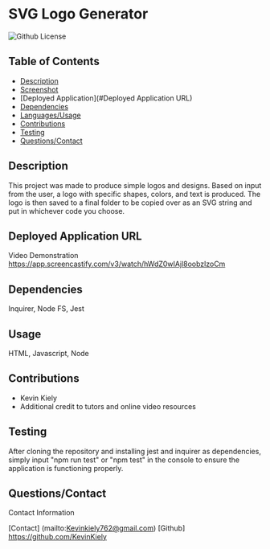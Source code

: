 # SVG Logo Generator
  ![Github License](https://img.shields.io/badge/0f7743)

## Table of Contents
* [Description](#Description)
* [Screenshot](#Screenshot)
* [Deployed Application](#Deployed Application URL)
* [Dependencies](#Dependencies)
* [Languages/Usage](#Usage)
* [Contributions](#Contributions)
* [Testing](#Testing)
* [Questions/Contact](#Questions/Contact)

## Description
This project was made to produce simple logos and designs. Based on input from the user, a logo with specific shapes, colors, and text is produced. The logo is then saved to a final folder to be copied over as an SVG string and put in whichever code you choose. 


## Deployed Application URL
Video Demonstration
https://app.screencastify.com/v3/watch/hWdZ0wIAjl8oobzlzoCm

## Dependencies
Inquirer, Node FS, Jest

## Usage
HTML, Javascript, Node

## Contributions
- Kevin Kiely
- Additional credit to tutors and online video resources

## Testing 
After cloning the repository and installing jest and inquirer as dependencies, simply input "npm run test" or "npm test" in the console to ensure the application is functioning properly.

## Questions/Contact
Contact Information

[Contact] (mailto:Kevinkiely762@gmail.com)
[Github] https://github.com/KevinKiely
